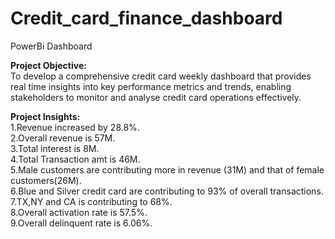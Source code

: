 # Credit_card_finance_dashboard
PowerBi Dashboard

<b>Project Objective:</b><br/>
To develop a comprehensive credit card weekly dashboard that provides real time insights into key performance metrics and trends, enabling stakeholders to monitor and analyse credit card operations effectively.

<b>Project Insights:</b><br/>
1.Revenue increased by 28.8%.<br/>
2.Overall revenue is 57M.<br/>
3.Total interest is 8M.<br/>
4.Total Transaction amt is 46M.<br/>
5.Male customers are contributing more in revenue (31M) and that of female customers(26M).<br/>
6.Blue and Silver credit card are contributing to 93% of overall transactions.<br/>
7.TX,NY and CA is contributing to 68%.<br/>
8.Overall activation rate is 57.5%.<br/>
9.Overall delinquent rate is 6.06%. <br/>

